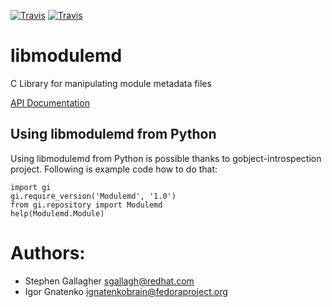 [![Travis](https://img.shields.io/travis/fedora-modularity/libmodulemd.svg?style=plastic)](https://travis-ci.org/fedora-modularity/libmodulemd)
[![Travis](https://img.shields.io/coverity/scan/13739.svg?style=plastic)](https://scan.coverity.com/projects/sgallagher-libmodulemd)

# libmodulemd
C Library for manipulating module metadata files

[API Documentation](https://sgallagh.fedorapeople.org/docs/libmodulemd/latest/)

## Using libmodulemd from Python

Using libmodulemd from Python is possible thanks to gobject-introspection
project. Following is example code how to do that:

```
import gi
gi.require_version('Modulemd', '1.0')
from gi.repository import Modulemd
help(Modulemd.Module)
```

# Authors:
* Stephen Gallagher <sgallagh@redhat.com>
* Igor Gnatenko <ignatenkobrain@fedoraproject.org>
